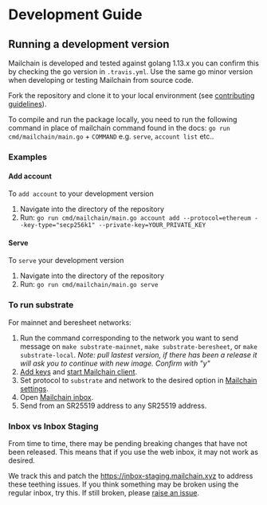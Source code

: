 # Development Guide

## Running a development version

Mailchain is developed and tested against golang 1.13.x you can confirm this by checking the go version in `.travis.yml`. Use the same go minor version when developing or testing Mailchain from source code.

Fork the repository and clone it to your local environment (see [contributing guidelines](https://github.com/mailchain/mailchain/blob/master/CONTRIBUTING.md#we-use-github-flow)).

To compile and run the package locally, you need to run the following command in place of mailchain command found in the docs:
`go run cmd/mailchain/main.go` + `COMMAND` e.g. `serve`, `account list` etc..

### Examples

#### Add account

To `add account` to your development version

1. Navigate into the directory of the repository
2. Run: `go run cmd/mailchain/main.go account add --protocol=ethereum --key-type="secp256k1" --private-key=YOUR_PRIVATE_KEY`

#### Serve

To `serve` your development version

1. Navigate into the directory of the repository
1. Run: `go run cmd/mailchain/main.go serve`

### To run substrate

For mainnet and beresheet networks:

1. Run the command corresponding to the network you want to send message on `make substrate-mainnet`, `make substrate-beresheet`, or `make substrate-local`. *Note: pull lastest version, if there has been a release it will ask you to continue with new image. Confirm with "y"*
1. [Add keys](#add-account) and [start Mailchain client](#serve).
1. Set protocol to `substrate` and network to the desired option in [Mailchain settings](https://inbox.mailchain.xyz/#/settings).
1. Open [Mailchain inbox](https://inbox.mailchain.xyz/).
1. Send from an SR25519 address to any SR25519 address.

### Inbox vs Inbox Staging

From time to time, there may be pending breaking changes that have not been released. This means that if you use the web inbox, it may not work as desired.

We track this and patch the <https://inbox-staging.mailchain.xyz> to address these teething issues. If you think something may be broken using the regular inbox, try this. If still broken, please [raise an issue](CONTRIBUTING.md#report-bugs-using-githubs-issues).
